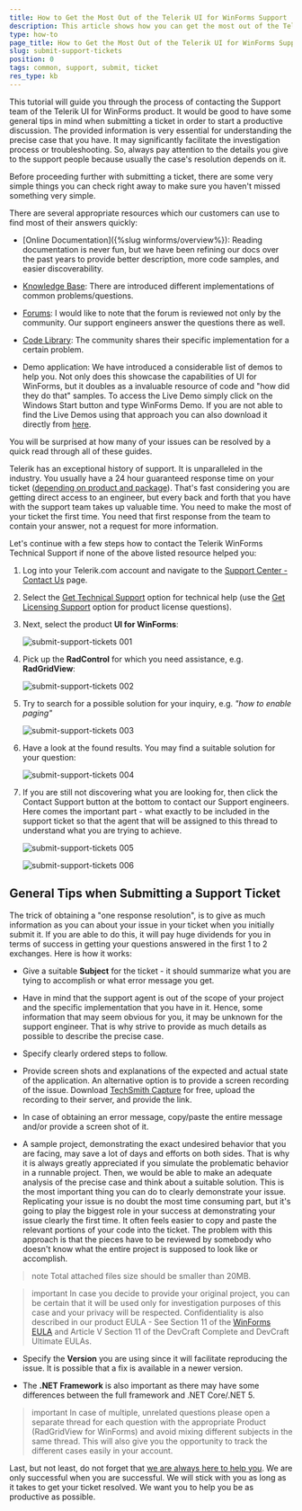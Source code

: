 ```yaml
---
title: How to Get the Most Out of the Telerik UI for WinForms Support 
description: This article shows how you can get the most out of the Telerik UI for WinForms support   
type: how-to
page_title: How to Get the Most Out of the Telerik UI for WinForms Support      
slug: submit-support-tickets
position: 0
tags: common, support, submit, ticket
res_type: kb
---
```



This tutorial will guide you through the process of contacting the Support team of the Telerik UI for WinForms product. It would be good to have some general tips in mind when submitting a ticket in order to start a productive discussion. The provided information is very essential for understanding the precise case that you have. It may significantly facilitate the investigation process or troubleshooting. So, always pay attention to the details you give to the support people because usually the case's resolution depends on it.  

Before proceeding further with submitting a ticket, there are some very simple things you can check right away to make sure you haven't missed something very simple.

There are several appropriate resources which our customers can use to find most of their answers quickly:

* [Online Documentation]({%slug winforms/overview%}): Reading documentation is never fun, but we have been refining our docs over the past years to provide better description, more code samples, and easier discoverability.

* [Knowledge Base](https://docs.telerik.com/devtools/winforms/knowledge-base): There are introduced different implementations of common problems/questions.

* [Forums](https://www.telerik.com/forums/winforms): I would like to note that the forum is reviewed not only by the community. Our support engineers answer the questions there as well.

* [Code Library](https://www.telerik.com/support/code-library/winforms): The community shares their specific implementation for a certain problem. 

* Demo application: We have introduced a considerable list of demos to help you. Not only does this showcase the capabilities of UI for WinForms, but it doubles as a invaluable resource of code and "how did they do that" samples. To access the Live Demo simply click on the Windows Start button and type WinForms Demo. If you are not able to find the Live Demos using that approach you can also download it directly from [here](https://telerik-winforms-demos.s3.amazonaws.com/TelerikWinFormsExamplesLauncher.exe).

You will be surprised at how many of your issues can be resolved by a quick read through all of these guides.

Telerik has an exceptional history of support. It is unparalleled in the industry. You usually have a 24 hour guaranteed response time on your ticket ([depending on product and package](https://www.telerik.com/purchase/support-plans)). That's fast considering you are getting direct access to an engineer, but every back and forth that you have with the support team takes up valuable time. You need to make the most of your ticket the first time. You need that first response from the team to contain your answer, not a request for more information.

Let's continue with a few steps how to contact the Telerik WinForms Technical Support if none of the above listed resource helped you:

1. Log into your Telerik.com account and navigate to the [Support Center - Contact Us](https://www.telerik.com/account/support-center/contact-us) page.
2. Select the [Get Technical Support](https://www.telerik.com/account/support-center/contact-us/technical-support) option for technical help (use the [Get Licensing Support](https://www.telerik.com/account/support-center/contact-us/licensing-support) option for product license questions).
3. Next, select the product **UI for WinForms**:

	![submit-support-tickets 001](images/submit-support-tickets001.png)

4. Pick up the **RadControl** for which you need assistance, e.g. **RadGridView**:

	![submit-support-tickets 002](images/submit-support-tickets002.png)

5. Try to search for a possible solution for your inquiry, e.g. *"how to enable paging"*

	![submit-support-tickets 003](images/submit-support-tickets003.png)

6. Have a look at the found results. You may find a suitable solution for your question:

	![submit-support-tickets 004](images/submit-support-tickets004.png)

7. If you are still not discovering what you are looking for, then click the Contact Support button at the bottom to contact our Support engineers. Here comes the important part - what exactly to be included in the support ticket so that the agent that will be assigned to this thread to understand what you are trying to achieve.

	![submit-support-tickets 005](images/submit-support-tickets005.png)

	![submit-support-tickets 006](images/submit-support-tickets006.png)

## General Tips when Submitting a Support Ticket

The trick of obtaining a "one response resolution", is to give as much information as you can about your issue in your ticket when you initially submit it. If you are able to do this, it will pay huge dividends for you in terms of success in getting your questions answered in the first 1 to 2 exchanges. Here is how it works:

* Give a suitable **Subject** for the ticket - it should summarize what you are tying to accomplish or what error message you get. 

* Have in mind that the support agent is out of the scope of your project and the specific implementation that you have in it. Hence, some information that may seem obvious for you, it may be unknown for the support engineer. That is why strive to provide as much details as possible to describe the precise case.

* Specify clearly ordered steps to follow.

* Provide screen shots and explanations of the expected and actual state of the application. An alternative option is to provide a screen recording of the issue. Download [TechSmith Capture](https://www.techsmith.com/jing-tool.html) for free, upload the recording to their server, and provide the link.

* In case of obtaining an error message, copy/paste the entire message and/or provide a screen shot of it.
	
* A sample project, demonstrating the exact undesired behavior that you are facing, may save a lot of days and efforts on both sides. That is why it is always greatly appreciated if you simulate the problematic behavior in a runnable project. Then, we would be able to make an adequate analysis of the precise case and think about a suitable solution. This is the most important thing you can do to clearly demonstrate your issue. Replicating your issue is no doubt the most time consuming part, but it's going to play the biggest role in your success at demonstrating your issue clearly the first time. It often feels easier to copy and paste the relevant portions of your code into the ticket. The problem with this approach is that the pieces have to be reviewed by somebody who doesn't know what the entire project is supposed to look like or accomplish. 

>note Total attached files size should be smaller than 20MB.
	
>important In case you decide to provide your original project, you can be certain that it will be used only for investigation purposes of this case and your privacy will be respected. Confidentiality is also described in our product EULA - See Section 11 of the [WinForms EULA](https://www.telerik.com/purchase/license-agreement/winforms-dlw-s) and Article V Section 11 of the DevCraft Complete and DevCraft Ultimate EULAs.

* Specify the **Version** you are using since it will facilitate reproducing the issue. It is possible that a fix is available in a newer version.

* The **.NET Framework** is also important as there may have some differences between the full framework and .NET Core/.NET 5.

>important In case of multiple, unrelated questions please open a separate thread for each question with the appropriate Product (RadGridView for WinForms) and avoid mixing different subjects in the same thread. This will also give you the opportunity to track the different cases easily in your account. 

Last, but not least, do not forget that [we are always here to help you](https://www.telerik.com/best-tech-support). We are only successful when you are successful. We will stick with you as long as it takes to get your ticket resolved. We want you to help you be as productive as possible. 
